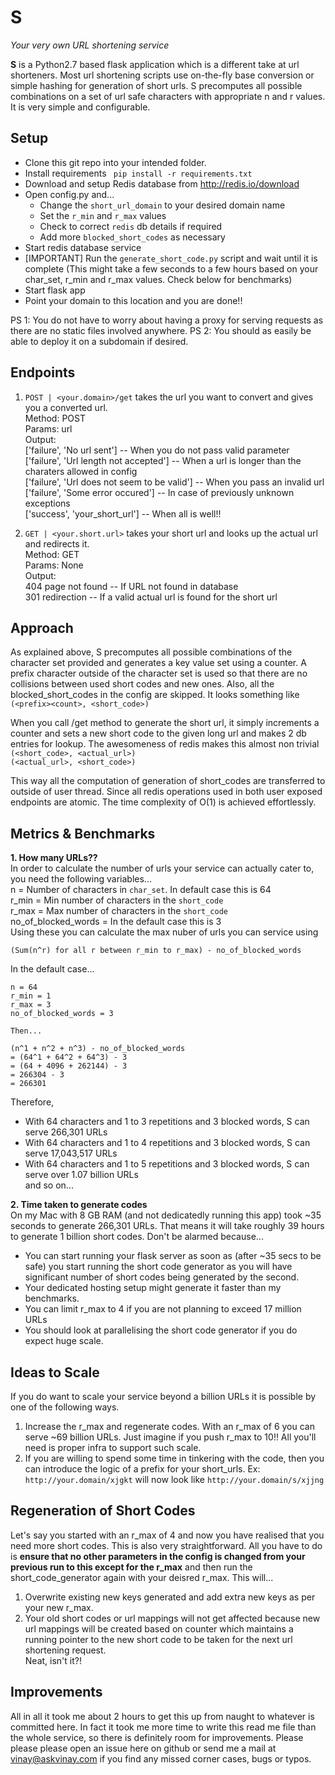 S
=
*Your very own URL shortening service*

**S** is a Python2.7 based flask application which is a different take at url shorteners. Most url shortening scripts use on-the-fly base conversion or simple hashing for generation of short urls. S precomputes all possible combinations on a set of url safe characters with appropriate n and r values. It is very simple and configurable.

Setup
-----
* Clone this git repo into your intended folder.
* Install requirements ``` pip install -r requirements.txt```
* Download and setup Redis database from http://redis.io/download
* Open config.py and...
    * Change the ```short_url_domain``` to your desired domain name
    * Set the ```r_min``` and ```r_max``` values
    * Check to correct ```redis``` db details if required
    * Add more ```blocked_short_codes``` as necessary
* Start redis database service
* [IMPORTANT] Run the ```generate_short_code.py``` script and wait until it is complete (This might take a few seconds to a few hours based on your char_set, r_min and r_max values. Check below for benchmarks)
* Start flask app
* Point your domain to this location and you are done!!

PS 1: You do not have to worry about having a proxy for serving requests as there are no static files involved anywhere.
PS 2: You should as easily be able to deploy it on a subdomain if desired.

Endpoints
---------
1. ```POST | <your.domain>/get``` takes the url you want to convert and gives you a converted url.<br>
Method: POST<br>
Params: url<br>
Output:<br>
['failure', 'No url sent'] -- When you do not pass valid parameter<br>
['failure', 'Url length not accepted'] -- When a url is longer than the charaters allowed in config<br>
['failure', 'Url does not seem to be valid'] -- When you pass an invalid url<br>
['failure', 'Some error occured'] -- In case of previously unknown exceptions<br>
['success', 'your_short_url'] -- When all is well!!<br>

2. ```GET | <your.short.url>``` takes your short url and looks up the actual url and redirects it.<br>
Method: GET<br>
Params: None<br>
Output:<br>
404 page not found -- If URL not found in database<br>
301 redirection -- If a valid actual url is found for the short url<br>

Approach
--------
As explained above, S precomputes all possible combinations of the character set provided and generates a key value set using a counter. A prefix character outside of the character set is used so that there are no collisions between used short codes and new ones. Also, all the blocked_short_codes in the config are skipped. It looks something like
```(<prefix><count>, <short_code>)```

When you call /get method to generate the short url, it simply increments a counter and sets a new short code to the given long url and makes 2 db entries for lookup. The awesomeness of redis makes this almost non trivial
```(<short_code>, <actual_url>)```<br>
```(<actual_url>, <short_code>)```

This way all the computation of generation of short_codes are transferred to outside of user thread. Since all redis operations used in both user exposed endpoints are atomic. The time complexity of O(1) is achieved effortlessly.

Metrics & Benchmarks
--------------------
**1. How many URLs??**<br>
In order to calculate the number of urls your service can actually cater to, you need the following variables...<br>
n = Number of characters in ```char_set```. In default case this is 64<br>
r_min = Min number of characters in the ```short_code```<br>
r_max = Max number of characters in the ```short_code```<br>
no_of_blocked_words = In the default case this is 3<br>
Using these you can calculate the max nuber of urls you can service using<br>
```
(Sum(n^r) for all r between r_min to r_max) - no_of_blocked_words
```

In the default case...
```
n = 64
r_min = 1
r_max = 3
no_of_blocked_words = 3

Then...

(n^1 + n^2 + n^3) - no_of_blocked_words
= (64^1 + 64^2 + 64^3) - 3
= (64 + 4096 + 262144) - 3
= 266304 - 3
= 266301
```
Therefore,
* With 64 characters and 1 to 3 repetitions and 3 blocked words, S can serve 266,301 URLs
* With 64 characters and 1 to 4 repetitions and 3 blocked words, S can serve 17,043,517 URLs
* With 64 characters and 1 to 5 repetitions and 3 blocked words, S can serve over 1.07 billion URLs
<br>and so on...

**2. Time taken to generate codes**<br>
On my Mac with 8 GB RAM (and not dedicatedly running this app) took ~35 seconds to generate 266,301 URLs. That means it will take roughly 39 hours to generate 1 billion short codes. Don't be alarmed because...<br>
* You can start running your flask server as soon as (after ~35 secs to be safe) you start running the short code generator as you will have significant number of short codes being generated by the second.
* Your dedicated hosting setup might generate it faster than my benchmarks.
* You can limit r_max to 4 if you are not planning to exceed 17 million URLs
* You should look at parallelising the short code generator if you do expect huge scale.

Ideas to Scale
--------------
If you do want to scale your service beyond a billion URLs it is possible by one of the following ways.<br>
1. Increase the r_max and regenerate codes. With an r_max of 6 you can serve ~69 billion URLs. Just imagine if you push r_max to 10!! All you'll need is proper infra to support such scale.<br>
2. If you are willing to spend some time in tinkering with the code, then you can introduce the logic of a prefix for your short_urls. Ex:
```http://your.domain/xjgkt``` will now look like ```http://your.domain/s/xjjng```

Regeneration of Short Codes
---------------------------
Let's say you started with an r_max of 4 and now you have realised that you need more short codes. This is also very straightforward. All you have to do is **ensure that no other parameters in the config is changed from your previous run to this except for the r_max** and then run the short_code_generator again with your deisred r_max. This will...<br>
1. Overwrite existing new keys generated and add extra new keys as per your new r_max.<br>
2. Your old short codes or url mappings will not get affected because new url mappings will be created based on counter which maintains a running pointer to the new short code to be taken for the next url shortening request.
<br>Neat, isn't it?!

Improvements
------------
All in all it took me about 2 hours to get this up from naught to whatever is committed here. In fact it took me more time to write this read me file than the whole service, so there is definitely room for improvements. Please please please open an issue here on github or send me a mail at vinay@askvinay.com if you find any missed corner cases, bugs or typos.
